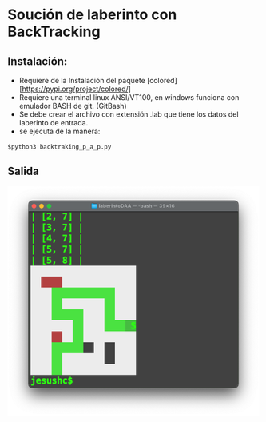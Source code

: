 # Soución de laberinto con BackTracking

## Instalación:
- Requiere de la Instalación del paquete [colored][https://pypi.org/project/colored/]
- Requiere una terminal linux  ANSI/VT100, en windows funciona con emulador BASH de git. (GitBash)
- Se debe crear el archivo con extensión .lab que tiene los datos del laberinto de entrada.
- se ejecuta de la manera:

```
$python3 backtraking_p_a_p.py
```
## Salida
![Salida](salida.png)
